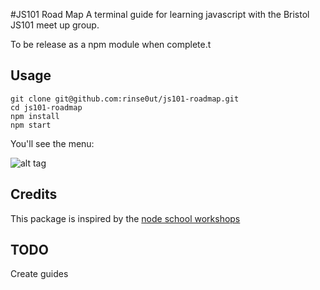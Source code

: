 #JS101 Road Map
A terminal guide for learning javascript with the Bristol JS101 meet up group.

To be release as a npm module when complete.t

## Usage

```
git clone git@github.com:rinse0ut/js101-roadmap.git
cd js101-roadmap
npm install
npm start
```

You'll see the menu:  

![alt tag](https://raw.githubusercontent.com/rinse0ut/js101-roadmap/master/img/roadmap.png)


## Credits
This package is inspired by the [node school workshops](https://nodeschool.io/#workshoppers)

## TODO
Create guides

